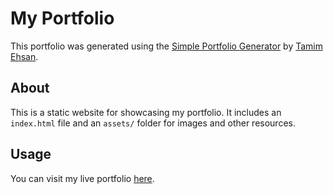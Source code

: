 # My Portfolio

This portfolio was generated using the [Simple Portfolio Generator](https://github.com/TamimEhsan/Simple-Portfolio-Generator) by [Tamim Ehsan](https://github.com/TamimEhsan).

## About
This is a static website for showcasing my portfolio. It includes an `index.html` file and an `assets/` folder for images and other resources.

## Usage
You can visit my live portfolio [here](https://shahriar-raj.github.io/my-portfolio/).
